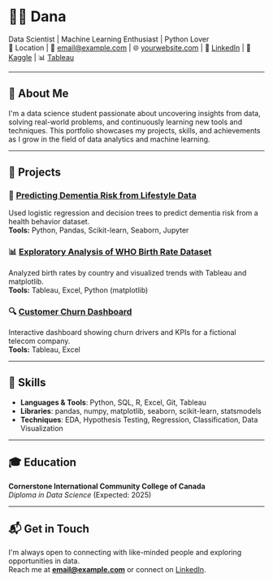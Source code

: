 # 👩‍💻 Dana

Data Scientist | Machine Learning Enthusiast | Python Lover  
📍 Location | 📧 email@example.com | 🌐 [yourwebsite.com](https://yourwebsite.com) | 💼 [LinkedIn](https://linkedin.com/in/yourprofile) | 🧠 [Kaggle](https://kaggle.com/yourprofile) | 📊 [Tableau](https://public.tableau.com/app/profile/yourprofile)

---

## 📌 About Me

I'm a data science student passionate about uncovering insights from data, solving real-world problems, and continuously learning new tools and techniques. This portfolio showcases my projects, skills, and achievements as I grow in the field of data analytics and machine learning.

---

## 💼 Projects

### 🧠 **[Predicting Dementia Risk from Lifestyle Data](https://github.com/yourusername/dementia-risk-model)**  
Used logistic regression and decision trees to predict dementia risk from a health behavior dataset.  
**Tools:** Python, Pandas, Scikit-learn, Seaborn, Jupyter

### 📊 **[Exploratory Analysis of WHO Birth Rate Dataset](https://github.com/yourusername/birthrate-eda)**  



Analyzed birth rates by country and visualized trends with Tableau and matplotlib.  
**Tools:** Tableau, Excel, Python (matplotlib)

### 🔍 **[Customer Churn Dashboard](https://public.tableau.com/app/profile/yourprofile/viz/CustomerChurnDashboard)**  
Interactive dashboard showing churn drivers and KPIs for a fictional telecom company.  
**Tools:** Tableau, Excel

---

## 🧰 Skills

- **Languages & Tools**: Python, SQL, R, Excel, Git, Tableau  
- **Libraries**: pandas, numpy, matplotlib, seaborn, scikit-learn, statsmodels  
- **Techniques**: EDA, Hypothesis Testing, Regression, Classification, Data Visualization  

---

## 🎓 Education

**Cornerstone International Community College of Canada**  
*Diploma in Data Science* (Expected: 2025)

---

## 📬 Get in Touch

I'm always open to connecting with like-minded people and exploring opportunities in data.  
Reach me at **email@example.com** or connect on [LinkedIn](https://linkedin.com/in/yourprofile).
